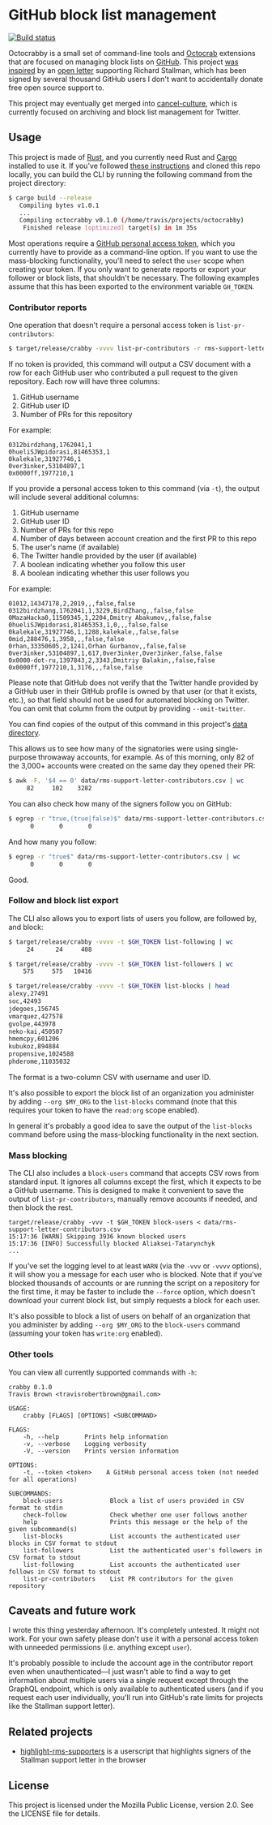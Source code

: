 # GitHub block list management

[![Build status](https://img.shields.io/github/workflow/status/travisbrown/octocrabby/ci.svg)](https://github.com/travisbrown/octocrabby/actions)

Octocrabby is a small set of command-line tools and [Octocrab][octocrab] extensions
that are focused on managing block lists on [GitHub][github].
This project [was inspired][1375333996398325762] by an [open letter][rms-support-letter]
supporting Richard Stallman, which has been signed by several thousand GitHub users I
don't want to accidentally donate free open source support to.

This project may eventually get merged into [cancel-culture][cancel-culture], which is currently
focused on archiving and block list management for Twitter.

## Usage

This project is made of [Rust][rust], and you currently need Rust and [Cargo][cargo] installed
to use it. If you've followed [these instructions][rust-installation] and cloned this repo locally,
you can build the CLI by running the following command from the project directory:

```bash
$ cargo build --release
   Compiling bytes v1.0.1
   ...
   Compiling octocrabby v0.1.0 (/home/travis/projects/octocrabby)
    Finished release [optimized] target(s) in 1m 35s
```

Most operations require a [GitHub personal access token][github-token], which you currently have to
provide as a command-line option. If you want to use the mass-blocking functionality, you'll need to
select the `user` scope when creating your token. If you only want to generate reports or export your
follower or block lists, that shouldn't be necessary. The following examples assume that this has been
exported to the environment variable `GH_TOKEN`.

### Contributor reports

One operation that doesn't require a personal access token is `list-pr-contributors`:

```bash
$ target/release/crabby -vvvv list-pr-contributors -r rms-support-letter/rms-support-letter.github.io > data/rms-support-letter-contributors.csv
```

If no token is provided, this command will output a CSV document with a row for each GitHub user who contributed
a pull request to the given repository. Each row will have three columns:

1. GitHub username
2. GitHub user ID
3. Number of PRs for this repository

For example:

```csv
0312birdzhang,1762041,1
0hueliSJWpidorasi,81465353,1
0kalekale,31927746,1
0ver3inker,53104897,1
0x0000ff,1977210,1
```

If you provide a personal access token to this command (via `-t`), the output will include several additional columns:

1. GitHub username
2. GitHub user ID
3. Number of PRs for this repo
4. Number of days between account creation and the first PR to this repo
5. The user's name (if available)
6. The Twitter handle provided by the user (if available)
7. A boolean indicating whether you follow this user
8. A boolean indicating whether this user follows you

For example:

```csv
01012,14347178,2,2019,,,false,false
0312birdzhang,1762041,1,3229,BirdZhang,,false,false
0MazaHacka0,11509345,1,2204,Dmitry Abakumov,,false,false
0hueliSJWpidorasi,81465353,1,0,,,false,false
0kalekale,31927746,1,1288,kalekale,,false,false
0mid,288476,1,3958,,,false,false
0rhan,33350605,2,1241,Orhan Gurbanov,,false,false
0ver3inker,53104897,1,617,0ver3inker,0ver3inker,false,false
0x0000-dot-ru,1397843,2,3343,Dmitriy Balakin,,false,false
0x0000ff,1977210,1,3176,,,false,false
```

Please note that GitHub does not verify that the Twitter handle provided by a GitHub user in their
GitHub profile is owned by that user (or that it exists, etc.), so that field should not be used
for automated blocking on Twitter. You can omit that column from the output by providing `--omit-twitter`.

You can find copies of the output of this command in this project's [data directory][data-directory].

This allows us to see how many of the signatories were using single-purpose throwaway accounts, for example.
As of this morning, only 82 of the 3,000+ accounts were created on the same day they opened their PR:

```bash
$ awk -F, '$4 == 0' data/rms-support-letter-contributors.csv | wc
     82     102    3282
```

You can also check how many of the signers follow you on GitHub:

```bash
$ egrep -r "true,(true|false)$" data/rms-support-letter-contributors.csv | wc
      0       0       0
```

And how many you follow:

```bash
$ egrep -r "true$" data/rms-support-letter-contributors.csv | wc
      0       0       0
```

Good.

### Follow and block list export

The CLI also allows you to export lists of users you follow, are followed by, and block:

```bash
$ target/release/crabby -vvvv -t $GH_TOKEN list-following | wc
     24      24     408

$ target/release/crabby -vvvv -t $GH_TOKEN list-followers | wc
    575     575   10416

$ target/release/crabby -vvvv -t $GH_TOKEN list-blocks | head
alexy,27491
soc,42493
jdegoes,156745
vmarquez,427578
gvolpe,443978
neko-kai,450507
hmemcpy,601206
kubukoz,894884
propensive,1024588
phderome,11035032
```

The format is a two-column CSV with username and user ID.

It's also possible to export the block list of an organization you administer by adding `--org $MY_ORG`
to the `list-blocks` command (note that this requires your token to have the `read:org` scope enabled).

In general it's probably a good idea to save the output of the `list-blocks` command before using
the mass-blocking functionality in the next section.

### Mass blocking

The CLI also includes a `block-users` command that accepts CSV rows from standard input. It ignores all
columns except the first, which it expects to be a GitHub username. This is designed to make it convenient
to save the output of `list-pr-contributors`, manually remove accounts if needed, and then block the rest.

```
target/release/crabby -vvv -t $GH_TOKEN block-users < data/rms-support-letter-contributors.csv
15:17:36 [WARN] Skipping 3936 known blocked users
15:17:36 [INFO] Successfully blocked Aliaksei-Tatarynchyk
...
```

If you've set the logging level to at least `WARN` (via the `-vvv` or `-vvvv` options), it will show you
a message for each user who is blocked. Note that if you've blocked thousands of accounts or are running
the script on a repository for the first time, it may be faster to include the `--force` option, which
doesn't download your current block list, but simply requests a block for each user.

It's also possible to block a list of users on behalf of an organization that you administer by adding
`--org $MY_ORG` to the `block-users` command (assuming your token has `write:org` enabled).

### Other tools

You can view all currently supported commands with `-h`:

```
crabby 0.1.0
Travis Brown <travisrobertbrown@gmail.com>

USAGE:
    crabby [FLAGS] [OPTIONS] <SUBCOMMAND>

FLAGS:
    -h, --help       Prints help information
    -v, --verbose    Logging verbosity
    -V, --version    Prints version information

OPTIONS:
    -t, --token <token>    A GitHub personal access token (not needed for all operations)

SUBCOMMANDS:
    block-users             Block a list of users provided in CSV format to stdin
    check-follow            Check whether one user follows another
    help                    Prints this message or the help of the given subcommand(s)
    list-blocks             List accounts the authenticated user blocks in CSV format to stdout
    list-followers          List the authenticated user's followers in CSV format to stdout
    list-following          List accounts the authenticated user follows in CSV format to stdout
    list-pr-contributors    List PR contributors for the given repository
```

## Caveats and future work

I wrote this thing yesterday afternoon. It's completely untested. It might not work. For your own safety
please don't use it with a personal access token with unneeded permissions (i.e. anything except `user`).

It's probably possible to include the account age in the contributor report even when unauthenticated—I just
wasn't able to find a way to get information about multiple users via a single request except through the
GraphQL endpoint, which is only available to authenticated users (and if you request each user individually,
you'll run into GitHub's rate limits for projects like the Stallman support letter).

## Related projects

* [highlight-rms-supporters] is a userscript that highlights signers of the Stallman support letter in the browser

## License

This project is licensed under the Mozilla Public License, version 2.0. See the LICENSE file for details.

[1375333996398325762]: https://twitter.com/travisbrown/status/1375333996398325762
[cancel-culture]: https://github.com/travisbrown/cancel-culture
[cargo]: https://doc.rust-lang.org/cargo/
[data-directory]: https://github.com/travisbrown/octocrabby/tree/main/data
[github]: https://github.com/
[github-token]: https://docs.github.com/en/github/authenticating-to-github/creating-a-personal-access-token
[highlight-rms-supporters]: https://github.com/sticks-stuff/highlight-RMS-supporters
[octocrab]: https://github.com/XAMPPRocky/octocrab
[rms-support-letter]: https://github.com/rms-support-letter/rms-support-letter.github.io
[rust]: https://www.rust-lang.org/
[rust-installation]: https://doc.rust-lang.org/book/ch01-01-installation.html